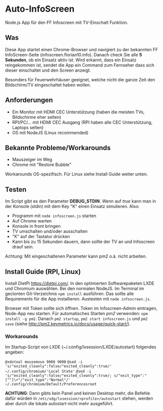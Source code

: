 # Auto-InfoScreen
Node.js App für den FF Infoscreen mit TV-Einschalt Funktion.

## Was
Diese App startet einen Chrome-Browser und navigiert zu der bekannten FF InfoScreen-Seite (infoscreen.florian10.info). Danach check Sie alle __5 Sekunden__, ob ein Einsatz aktiv ist. Wird erkannt, dass ein Einsatz reingekommen ist, sendet die App ein Command zum Fernseher dass sich dieser einschaltet und den Screen anzeigt.

Besonders für Feuerwehrhäuser geeignet, welche nicht die ganze Zeit den Bildschirm/TV eingeschaltet haben wollen.

## Anforderungen
 - Ein Monitor mit HDMI CEC Unterstützung (haben die meisten TVs, Bildschirme eher selten)
 - RPI/PC/... mit HDMI CEC Ausgang (RPI haben alle CEC Unterstützung, Laptops selten)
 - OS mit NodeJS (Linux recommended)
 
## Bekannte Probleme/Workarounds
 - Mauszeiger im Weg
 - Chrome mit "Restore Bubble"
 
Workarounds OS-spezifisch. Für Linux siehe Install Guide weiter unten.

## Testen
Im Script gibt es den Parameter __DEBUG_STDIN__. Wenn auf _true_ kann man in der Konsole (stdin) mit dem Key "K" einen Einsatz simulieren. Also:
- Programm mit `node infoscreen.js` starten
- Auf Chrome warten
- Konsole in front bringen
- TV umschalten und/oder ausschalten
- "K" auf der Tastatur drücken
- Kann bis zu 15 Sekunden dauern, dann sollte der TV an und Infoscreen drauf sein.

Achtung: Mit eingeschaltenen Parameter kann pm2 o.ä. nicht arbeiten.

## Install Guide (RPI, Linux)
Install DietPi https://dietpi.com/. In den optimierten Softwarepaketen LXDE und Chromium auswählen. Bei den normalen NodeJS.
Im Terminal im geclonten Git-Verzeichnis `npm install` ausführen. Das sollte alle Requirements für die App installieren. Austesten mit `node infoscreen.js`.

Browser mit Token sollte sich öffnen. Token im Infoscreen-Admin eintragen, Node-App neu starten.
Für automatisches Starten *pm2* verwenden: `npm install -g pm2`. Danach `pm2 startup`, `pm2 start infoscreen.js` und `pm2 save` (siehe http://pm2.keymetrics.io/docs/usage/quick-start/).

### Workarounds
Im Startup-Script von LXDE (~/.config/lxsession/LXDE/autostart) folgendes angeben:


``@xdotool mousemove 9000 9000``
``@sed -i 's/"exited_cleanly":false/"exited_cleanly":true/' ~/.config/chromium/'Local State'``
``@sed -i 's/"exited_cleanly":false/"exited_cleanly":true/; s/"exit_type":"[^"]\+"/"exit_type":"Normal"/' ~/.config/chromium/Default/Preferencesroot``

__ACHTUNG__: Dann gibts kein Panel und keinen Desktop mehr, die Befehle dafür würden in `/etc/xdg/lxsession/<profile>/autostart` stehen, werden aber durch die lokale autostart nicht mehr ausgeführt.


